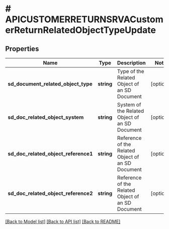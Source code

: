 # # APICUSTOMERRETURNSRVACustomerReturnRelatedObjectTypeUpdate

## Properties

Name | Type | Description | Notes
------------ | ------------- | ------------- | -------------
**sd_document_related_object_type** | **string** | Type of the Related Object of an SD Document | [optional]
**sd_doc_related_object_system** | **string** | System of the Related Object of an SD Document | [optional]
**sd_doc_related_object_reference1** | **string** | Reference of the Related Object of an SD Document | [optional]
**sd_doc_related_object_reference2** | **string** | Reference of the Related Object of an SD Document | [optional]

[[Back to Model list]](../../README.md#models) [[Back to API list]](../../README.md#endpoints) [[Back to README]](../../README.md)
